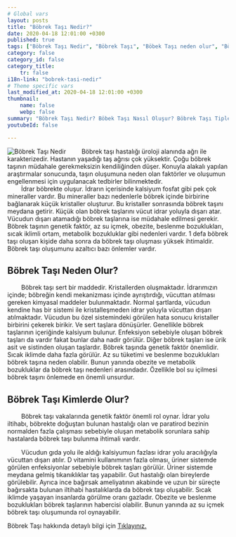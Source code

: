 ```yaml
---
# Global vars
layout: posts
title: "Böbrek Taşı Nedir?"
date: 2020-04-18 12:01:00 +0300
published: true
tags: ["Böbrek Taşı Nedir", "Böbrek Taşı", "Böbek Taşı neden olur", "Böbrek Taşı Tipi", "Kimlerde Böbrek Taşı Olur", "Böbrek Taşı Belirti", "Böbrek Taşı Teşhis", "Böbrek Taşı Nasıl Önlenir", "Böbrek Taşı Ağrısı", "Böbrek Taşı Tedavisi", "Böbrek taşı açık ameliyat", "Böbrek Taşı Kapalı Ameliyat", "Böbrek nedir", "Böbrek taşı ESWL" , "Üreteroskopi", "Perkutan Nefrolitotomi", "Böbrek taşı önleme"]
category: false
category_id: false
category_title:
    tr: false
i18n-link: "bobrek-tasi-nedir"
# Theme specific vars
last_modified_at: 2020-04-18 12:01:00 +0300
thumbnail:
    name: false
    webp: false
summary: "Böbrek Taşı Nedir? Böbek Taşı Nasıl Oluşur? Böbrek Taşı Tipleri Nedir? Kimlerde Böbrek Taşı Olur? Böbrek Taşı Belirtileri Nelerdir? Böbrek Taşı Teşhisi? Böbrek Taşı Nasıl Önlenir? Şiddetli Böbrek Ağrısı Nedir? Böbrek Taşlarının Tedavisi? Böbrek taşı nasıl oluşur? Böbrek Taşlarında Kapalı Ve Açık Ameliyatı. "
youtubeId: false

---
```


![Böbrek Taşı Nedir](/assets/img/bobrektasinedir.jpeg)
&nbsp;&nbsp;&nbsp;&nbsp;&nbsp;&nbsp;&nbsp;&nbsp;Böbrek taşı hastalığı üroloji alanında ağrı ile karakterizedir. Hastanın yaşadığı taş ağrısı çok yüksektir. Çoğu böbrek taşının müdahale gerekmeksizin kendiliğinden düşer. Konuyla alakalı yapılan araştırmalar sonucunda, taşın oluşumuna neden olan faktörler ve oluşumun engellenmesi için uygulanacak tedbirler bilinmektedir.  
&nbsp;&nbsp;&nbsp;&nbsp;&nbsp;&nbsp;&nbsp;&nbsp;İdrar böbrekte oluşur. İdrarın içerisinde kalsiyum fosfat gibi pek çok mineraller vardır. Bu mineraller bazı nedenlerle böbrek içinde birbirine bağlanarak küçük kristaller oluşturur. Bu kristaller sonrasında böbrek taşını meydana getirir. Küçük olan böbrek taşlarını vücut idrar yoluyla dışarı atar. Vücudun dışarı atamadığı böbrek taşlarına ise müdahale edilmesi gerekir. Böbrek taşının genetik faktör, az su içmek, obezite, beslenme bozuklukları, sıcak iklimli ortam, metabolik bozukluklar gibi nedenleri vardır. 1 defa böbrek taşı oluşan kişide daha sonra da böbrek taşı oluşması yüksek ihtimaldir. Böbrek taşı oluşumunu azaltıcı bazı önlemler vardır.

## Böbrek Taşı Neden Olur?

&nbsp;&nbsp;&nbsp;&nbsp;&nbsp;&nbsp;&nbsp;&nbsp;Böbrek taşı sert bir maddedir. Kristallerden oluşmaktadır. İdrarımızın içinde; böbreğin kendi mekanizması içinde ayrıştırdığı, vücuttan atılması gereken kimyasal maddeler bulunmaktadır. Normal şartlarda, vücudun kendine has bir sistemi ile kristalleşmeden idrar yoluyla vücuttan dışarı atılmaktadır. Vücudun bu özel sistemindeki görülen hata sonucu kristaller birbirini çekerek birikir. Ve sert taşlara dönüşürler. Genellikle böbrek taşlarının içeriğinde kalsiyum bulunur. Enfeksiyon sebebiyle oluşan böbrek taşları da vardır fakat bunlar daha nadir görülür. Diğer böbrek taşları ise ürik asit ve sistinden oluşan taşlardır. Böbrek taşında genetik faktör önemlidir. Sıcak iklimde daha fazla görülür. Az su tüketimi ve beslenme bozuklukları böbrek taşına neden olabilir. Bunun yanında obezite ve metabolik bozukluklar da böbrek taşı nedenleri arasındadır. Özellikle bol su içilmesi böbrek taşını önlemede en önemli unsurdur.

## Böbrek Taşı Kimlerde Olur?

&nbsp;&nbsp;&nbsp;&nbsp;&nbsp;&nbsp;&nbsp;&nbsp;Böbrek taşı vakalarında genetik faktör önemli rol oynar. İdrar yolu iltihabı, böbrekte doğuştan bulunan hastalığı olan ve paratirod bezinin normalden fazla çalışması sebebiyle oluşan metabolik sorunlara sahip hastalarda böbrek taşı bulunma ihtimali vardır.

&nbsp;&nbsp;&nbsp;&nbsp;&nbsp;&nbsp;&nbsp;&nbsp;Vücudun gıda yolu ile aldığı kalsiyumun fazlası idrar yolu aracılığıyla vücuttan dışarı atılır. D vitamini kullanımının fazla olması, üriner sistemde görülen enfeksiyonlar sebebiyle böbrek taşları görülür. Üriner sistemde meydana gelmiş tıkanıklıklar taş yapabilir. Gut hastalığı olan bireylerde görülebilir. Ayrıca ince bağırsak ameliyatının akabinde ve uzun bir süreçte bağırsakta bulunan iltihabi hastalıklarda da böbrek taşı oluşabilir. Sıcak iklimde yaşayan insanlarda görülme oranı gazladır. Obezite ve beslenme bozuklukları böbrek taşlarının habercisi olabilir. Bunun yanında az su içmek böbrek taşı oluşumunda rol oynayabilir.    

Böbrek Taşı hakkında detaylı bilgi için [Tıklayınız.](https://www.onoluroloji.com/bobrek-tasi)
